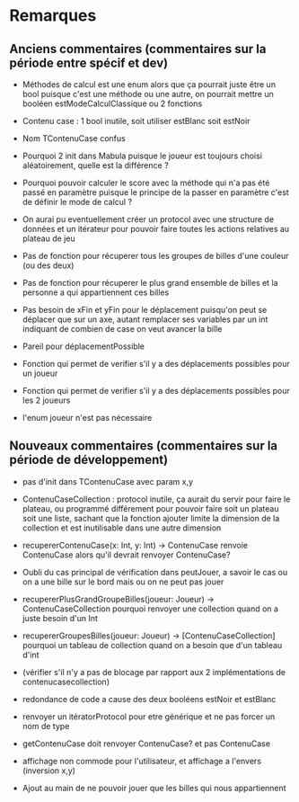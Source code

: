 # Remarques 

## Anciens commentaires (commentaires sur la période entre spécif et dev)

- Méthodes de calcul est une enum alors que ça pourrait juste être un bool puisque c'est une méthode ou une autre, on pourrait mettre un booléen estModeCalculClassique ou 2 fonctions

- Contenu case : 1 bool inutile, soit utiliser estBlanc soit estNoir

- Nom TContenuCase confus

- Pourquoi 2 init dans Mabula puisque le joueur est toujours choisi aléatoirement, quelle est la différence ?

- Pourquoi pouvoir calculer le score avec la méthode qui n'a pas été passé en paramètre puisque le principe de la passer en paramètre c'est de définir le mode de calcul ?

- On aurai pu eventuellement créer un protocol avec une structure de données et un itérateur pour pouvoir faire toutes les actions relatives au plateau de jeu

- Pas de fonction pour récuperer tous les groupes de billes d'une couleur (ou des deux)

- Pas de fonction pour récuperer le plus grand ensemble de billes et la personne a qui appartiennent ces billes

- Pas besoin de xFin et yFin pour le déplacement puisqu'on peut se déplacer que sur un axe, autant remplacer ses variables par un int indiquant de combien de case on veut avancer la bille

- Pareil pour déplacementPossible

- Fonction qui permet de verifier s'il y a des déplacements possibles pour un joueur

- Fonction qui permet de verifier s'il y a des déplacements possibles pour les 2 joueurs

- l'enum joueur n'est pas nécessaire

## Nouveaux commentaires (commentaires sur la période de développement)

- pas d'init dans TContenuCase avec param x,y

- ContenuCaseCollection : protocol inutile, ça aurait du servir pour faire le plateau, ou programmé différement pour pouvoir faire soit un plateau soit une liste, sachant que la fonction ajouter limite la dimension de la collection et est inutilisable dans une autre dimension

- recupererContenuCase(x: Int, y: Int) -> ContenuCase renvoie ContenuCase alors qu'il devrait renvoyer ContenuCase?

- Oubli du cas principal de vérification dans peutJouer, a savoir le cas ou on a une bille sur le bord mais ou on ne peut pas jouer

- recupererPlusGrandGroupeBilles(joueur: Joueur) -> ContenuCaseCollection pourquoi renvoyer une collection quand on a juste besoin d'un Int

- recupererGroupesBilles(joueur: Joueur) -> [ContenuCaseCollection] pourquoi un tableau de collection quand on a besoin que d'un tableau d'int

- (vérifier s'il n'y a pas de blocage par rapport aux 2 implémentations de contenucasecollection)

- redondance de code a cause des deux booléens estNoir et estBlanc

- renvoyer un itératorProtocol pour etre générique et ne pas forcer un nom de type

- getContenuCase doit renvoyer ContenuCase? et pas ContenuCase

- affichage non commode pour l'utilisateur, et affichage a l'envers (inversion x,y)

- Ajout au main de ne pouvoir jouer que les billes qui nous appartiennent